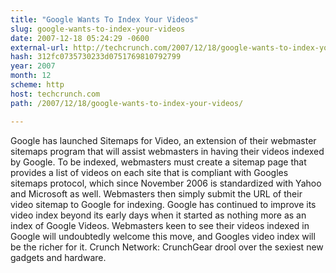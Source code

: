 ```yaml
---
title: "Google Wants To Index Your Videos"
slug: google-wants-to-index-your-videos
date: 2007-12-18 05:24:29 -0600
external-url: http://techcrunch.com/2007/12/18/google-wants-to-index-your-videos/
hash: 312fc0735730233d0751769810792799
year: 2007
month: 12
scheme: http
host: techcrunch.com
path: /2007/12/18/google-wants-to-index-your-videos/

---
```


Google has launched Sitemaps for Video, an extension of their webmaster sitemaps program that will assist webmasters in having their videos indexed by Google.   To be indexed, webmasters must create a sitemap page that provides a list of videos on each site that is compliant with Googles sitemaps protocol, which since November 2006 is standardized with Yahoo and Microsoft as well. Webmasters then simply submit the URL of their video sitemap to Google for indexing.  Google has continued to improve its video index beyond its early days when it started as nothing more as an index of Google Videos. Webmasters keen to see their videos indexed in Google will undoubtedly welcome this move, and Googles video index will be the richer for it.  Crunch Network:  CrunchGear drool over the sexiest new gadgets and hardware.
